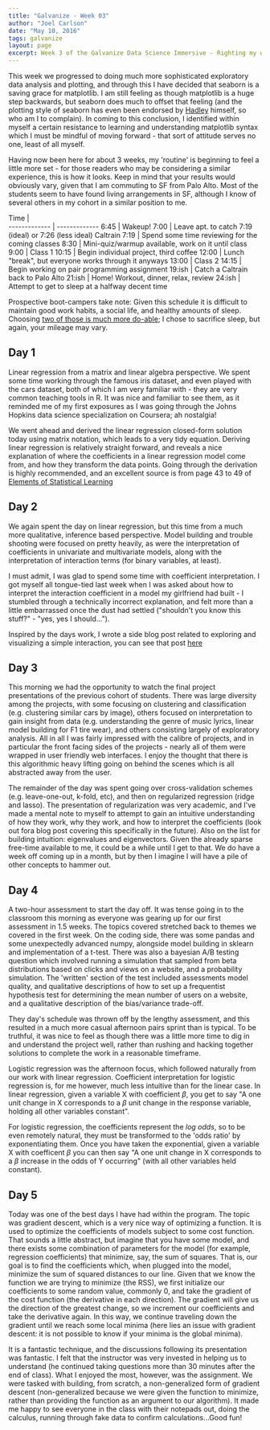 ```yaml
---
title: "Galvanize - Week 03"
author: "Joel Carlson"
date: "May 10, 2016"
tags: galvanize
layout: page
excerpt: Week 3 of the Galvanize Data Science Immersive - Righting my wrongs with regressions  
---
```




This week we progressed to doing much more sophisticated exploratory data analysis and plotting, and through this I have decided that seaborn is a saving grace for matplotlib. I am still feeling as though matplotlib is a huge step backwards, but seaborn does much to offset that feeling (and the plotting style of seaborn has even been endorsed by [Hadley](http://www.github.com/hadley) himself, so who am I to complain). In coming to this conclusion, I identified within myself a certain resistance to learning and understanding matplotlib syntax which I must be mindful of moving forward - that sort of attitude serves no one, least of all myself.

Having now been here for about 3 weeks, my 'routine' is beginning to feel a little more set - for those readers who may be considering a similar experience, this is how it looks. Keep in mind that your results would obviously vary, given that I am commuting to SF from Palo Alto. Most of the students seem to have found living arrangements in SF, although I know of several others in my cohort in a similar position to me.

Time  |  
------------- | -------------
6:45  | Wakeup!
7:00  | Leave apt. to catch 7:19 (ideal) or 7:26 (less ideal) Caltrain
7:19  | Spend some time reviewing for the coming classes
8:30  | Mini-quiz/warmup available, work on it until class
9:00  | Class 1
10:15 | Begin individual project, third coffee
12:00 | Lunch "break", but everyone works through it anyways
13:00 | Class 2
14:15  | Begin working on pair programming assignment
19:ish | Catch a Caltrain back to Palo Alto
21:ish | Home! Workout, dinner, relax, review
24:ish | Attempt to get to sleep at a halfway decent time

Prospective boot-campers take note: Given this schedule it is difficult to maintain good work habits, a social life, and healthy amounts of sleep. Choosing [two of those is much more do-able](http://imgur.com/EZl3a81); I chose to sacrifice sleep, but again, your mileage may vary.

## Day 1

Linear regression from a matrix and linear algebra perspective. We spent some time working through the famous iris dataset, and even played with the cars dataset, both of which I am very familiar with - they are very common teaching tools in R. It was nice and familiar to see them, as it reminded me of my first exposures as I was going through the Johns Hopkins data science specialization on Coursera; ah nostalgia!

We went ahead and derived the linear regression closed-form solution today using matrix notation, which leads to a very tidy equation. Deriving linear regression is relatively straight forward, and reveals a nice explanation of where the coefficients in a linear regression model come from, and how they transform the data points. Going through the derivation is highly recommended, and an excellent source is from page 43 to 49 of [Elements of Statistical Learning](http://statweb.stanford.edu/~tibs/ElemStatLearn/)

## Day 2

We again spent the day on linear regression, but this time from a much more qualitative, inference based perspective. Model building and trouble shooting were focused on pretty heavily, as were the interpretation of coefficients in univariate and multivariate models, along with the interpretation of interaction terms (for binary variables, at least).

I must admit, I was glad to spend some time with coefficient interpretation. I got myself all tongue-tied last week when I was asked about how to interpret the interaction coefficient in a model my girlfriend had built - I stumbled through a technically incorrect explanation, and felt more than a little embarrassed once the dust had settled ("shouldn't you know this stuff?" - "yes, yes I should...").

Inspired by the days work, I wrote a side blog post related to exploring and visualizing a simple interaction, you can see that post [here]()

## Day 3

This morning we had the opportunity to watch the final project presentations of the previous cohort of students. There was large diversity among the projects, with some focusing on clustering and classification (e.g. clustering similar cars by image), others focused on interpretation to gain insight from data (e.g. understanding the genre of music lyrics, linear model building for F1 tire wear), and others consisting largely of exploratory analysis. All in all I was fairly impressed with the calibre of projects, and in particular the front facing sides of the projects - nearly all of them were wrapped in user friendly web interfaces. I enjoy the thought that there is this algorithmic heavy lifting going on behind the scenes which is all abstracted away from the user.

The remainder of the day was spent going over cross-validation schemes (e.g. leave-one-out, k-fold, etc), and then on regularized regression (ridge and lasso). The presentation of regularization was very academic, and I've made a mental note to myself to attempt to gain an intuitive understanding of how they work, why they work, and how to interpret the coefficients (look out fora blog post covering this specifically in the future). Also on the list for building intuition: eigenvalues and eigenvectors. Given the already sparse free-time available to me, it could be a while until I get to that. We do have a week off coming up in a month, but by then I imagine I will have a pile of other concepts to hammer out.

## Day 4

A two-hour assessment to start the day off. It was tense going in to the classroom this morning as everyone was gearing up for our first assessment in 1.5 weeks. The topics covered stretched back to themes we covered in the first week. On the coding side, there was some pandas and some unexpectedly advanced numpy, alongside model building in sklearn and implementation of a t-test. There was also a bayesian A/B testing question which involved running a simulation that sampled from beta distributions based on clicks and views on a website, and a probability simulation. The 'written' section of the test included assessments model quality, and qualitative descriptions of how to set up a frequentist hypothesis test for determining the mean number of users on a website, and a qualitative description of the bias/variance trade-off.

They day's schedule was thrown off by the lengthy assessment, and this resulted in a much more casual afternoon pairs sprint than is typical. To be truthful, it was nice to feel as though there was a little more time to dig in and understand the project well, rather than rushing and hacking together solutions to complete the work in a reasonable timeframe.

Logistic regression was the afternoon focus, which followed naturally from our work with linear regression. Coefficient interpretation for logistic regression is, for me however, much less intuitive than for the linear case. In linear regression, given a variable X with coefficient $\beta$, you get to say "A one unit change in X corresponds to a $\beta$ unit change in the response variable, holding all other variables constant".

For logistic regression, the coefficients represent the *log odds*, so to be even remotely natural, they must be transformed to the 'odds ratio' by exponentiating them. Once you have taken the exponential, given a variable X with coefficent $\beta$ you can then say "A one unit change in X corresponds to a $\beta$ increase in the odds of Y occurring" (with all other variables held constant).

## Day 5

Today was one of the best days I have had within the program. The topic was gradient descent, which is a very nice way of optimizing a function. It is used to optimize the coefficients of models subject to some cost function. That sounds a little abstract, but imagine that you have some model, and there exists some combination of parameters for the model (for example, regression coefficients) that minimize, say, the sum of squares. That is, our goal is to find the coefficients which, when plugged into the model, minimize the sum of squared distances to our line. Given that we know the function we are trying to minimize (the RSS), we first initialize our coefficients to some random value, commonly 0, and take the gradient of the cost function (the derivative in each direction). The gradient will give us the direction of the greatest change, so we increment our coefficients and take the derivative again. In this way, we continue traveling down the gradient until we reach some local minima (here lies an issue with gradient descent: it is not possible to know if your minima is the global minima).

It is a fantastic technique, and the discussions following its presentation was fantastic. I felt that the instructor was very invested in helping us to understand (he continued taking questions more than 30 minutes after the end of class). What I enjoyed the most, however, was the assignment. We were tasked with building, from scratch, a non-generalized form of gradient descent (non-generalized because we were given the function to minimize, rather than providing the function as an argument to our algorithm). It made me happy to see everyone in the class with their notepads out, doing the calculus, running through fake data to confirm calculations...Good fun!
